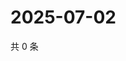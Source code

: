 # 2025-07-02

共 0 条

<!-- BEGIN ZHIHUQUESTIONS -->
<!-- 最后更新时间 Wed Jul 02 2025 12:22:17 GMT+0800 (China Standard Time) -->

<!-- END ZHIHUQUESTIONS -->
